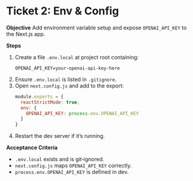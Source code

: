 # Ticket 2: Env & Config

**Objective**
Add environment variable setup and expose `OPENAI_API_KEY` to the Next.js app.

**Steps**
1. Create a file `.env.local` at project root containing:
   ```env
   OPENAI_API_KEY=your-openai-api-key-here
   ```
2. Ensure `.env.local` is listed in `.gitignore`.
3. Open `next.config.js` and add to the export:
   ```js
   module.exports = {
     reactStrictMode: true,
     env: {
       OPENAI_API_KEY: process.env.OPENAI_API_KEY
     }
   }
   ```
4. Restart the dev server if it’s running.

**Acceptance Criteria**
- `.env.local` exists and is git‑ignored.
- `next.config.js` maps `OPENAI_API_KEY` correctly.
- `process.env.OPENAI_API_KEY` is defined in dev.
